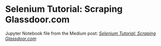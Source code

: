 # Selenium Tutorial: Scraping Glassdoor.com
Jupyter Notebook file from the Medium post: [_Selenium Tutorial: Scraping Glassdoor.com_](https://medium.com/@mersakarya/selenium-tutorial-scraping-glassdoor-com "Selenium Tutorial: Scraping Glassdoor.com")
